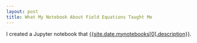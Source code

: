 ```yaml
---
layout: post
title: What My Notebook About Field Equations Taught Me
---
```


I created a Jupyter notebook that [{{site.date.mynotebooks[0].description}}]({{site.date.mynotebooks[0].url}}).

